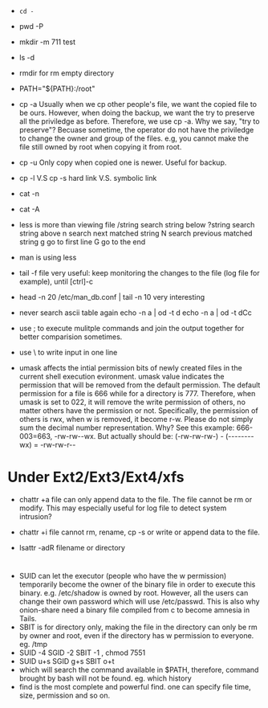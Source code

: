 - `cd -`
- pwd -P
- mkdir -m 711 test
- ls -d
- rmdir
  for rm empty directory
- PATH="${PATH}:/root"
- cp -a
  Usually when we cp other people's file, we want the copied file to be ours. However, when doing the backup, we want the try to preserve all the priviledge as before. Therefore, we use cp -a. Why we say, "try to preserve"? Becuase sometime, the operator do not have the priviledge to change the owner and group of the files. e.g, you cannot make the file still owned by root when copying it from root.

- cp -u
  Only copy when copied one is newer. Useful for backup.

- cp -l V.S cp -s
hard link V.S. symbolic link

- cat -n
- cat -A
- less is more than viewing file
  /string search string below
  ?string search string above
  n search next matched string
  N search previous matched string
  g go to first line
  G go to the end

- man is using less
- tail -f file
  very useful: keep monitoring the changes to the file (log file for example), until [ctrl]-c

- head -n 20 /etc/man_db.conf | tail -n 10
  very interesting


- never search ascii table again
echo -n a | od -t d
echo -n a | od -t dCc

- use ; to execute mulitple commands and join the output together for better comparision sometimes.
- use \ to write input in one line

- umask affects the intial permission bits of newly created files in the current shell execution evironment. umask value indicates the permission that will be removed from the default permission. The default permission for a file is 666 while for a directory is 777. Therefore, when umask is set to 022, it will remove the write permission of others, no matter others have the permission or not. Specifically, the permission of others is rwx, when w is removed, it become r-w. Please do not simply sum the decimal number representation. Why? See this example: 666-003=663, -rw-rw--wx. But actually should be: (-rw-rw-rw-) - (--------wx) = -rw-rw-r--

# Under Ext2/Ext3/Ext4/xfs
- chattr +a file
  can only append data to the file. The file cannot be rm or modify. This may especially useful for log file to detect system intrusion?

- chattr +i file
  cannot rm, rename, cp -s or write or append data to the file.

- lsattr -adR filename or directory

#
- SUID can let the executor (people who have the w permission) temporarily become the owner of the binary file in order to execute this binary. e.g. /etc/shadow is owned by root. However, all the users can change their own password which will use /etc/passwd. This is also why onion-share need a binary file compiled from c to become amnesia in Tails.
- SBIT is for directory only, making the file in the directory can only be rm by owner and root, even if the directory has w permission to everyone. eg. /tmp
- SUID -4 SGID -2 SBIT -1 , chmod 7551
- SUID u+s SGID g+s SBIT o+t
- which will search the command available in $PATH, therefore, command brought by bash will not be found. eg. which history
- find is the most complete and powerful find. one can specify file time, size, permission and so on.